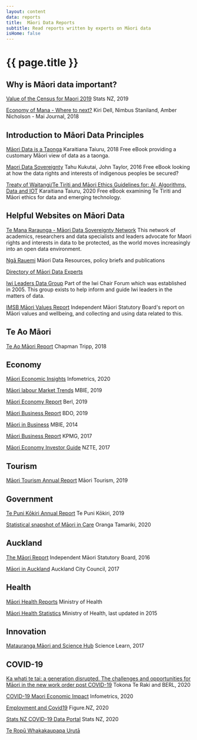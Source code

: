 ```yaml
---
layout: content
data: reports
title:  Māori Data Reports
subtitle: Read reports written by experts on Māori data
isHome: false
---
```


# {{ page.title }}

## Why is Māori data important?

[Value of the Census for Maori 2019](https://www.stats.govt.nz/assets/Uploads/Reports/Value-of-the-census-for-Maori/Value-of-the-census-for-Maori.pdf)
Stats NZ, 2019

[Economy of Mana - Where to next?](http://www.journal.mai.ac.nz/journal/mai-journal-2018-volume-7-issue-1)
Kiri Dell, Nimbus Staniland, Amber Nicholson - Mai Journal, 2018

## Introduction to Māori Data Principles

[Māori Data is a Taonga](https://www.taiuru.maori.nz/data-is-a-taonga/)
Karaitiana Taiuru, 2018
Free eBook providing a customary Māori view of data as a taonga.

[Maori Data Sovereignty](https://press.anu.edu.au/publications/series/centre-aboriginal-economic-policy-research-caepr/indigenous-data-sovereignty)
Tahu Kukutai, John Taylor, 2016
Free eBook looking at how the data rights and interests of indigenous peoples be secured? 

[Treaty of Waitangi/Te Tiriti and Māori Ethics Guidelines for: AI, Algorithms, Data and IOT](https://www.taiuru.maori.nz/tiritiethicalguide/)
Karaitiana Taiuru, 2020
Free eBook examining Te Tiriti and Māori ethics for data and emerging technology.

## Helpful Websites on Māori Data

[Te Mana Raraunga - Māori Data Sovereignty Network](https://www.temanararaunga.maori.nz/)
This network of academics, researchers and data specialists and leaders advocate for Maori rights and interests in data to be protected, as the world moves increasingly into an open data environment.

[Ngā Rauemi](https://www.temanararaunga.maori.nz/nga-rauemi)
Māori Data Resources, policy briefs and publications

[Directory of Māori Data Experts](https://www.temanararaunga.maori.nz/nga-matanga)

[Iwi Leaders Data Group](https://iwichairs.maori.nz/)
Part of the Iwi Chair Forum which was established in 2005. This group exists to help inform and guide Iwi leaders in the matters of data.  

[IMSB Māori Values Report](https://www.imsb.maori.nz/value-reports/introduction/)
Independent Māori Statutory Board's report on Māori values and wellbeing, and collecting and using data related to this.

## Te Ao Māori

[Te Ao Māori Report](https://www.chapmantripp.com/Publication%20PDFs/2018%20CT%20Te%20Ao%20Maori%20-%20English.pdf)
Chapman Tripp, 2018

## Economy

[Māori Economic Insights](https://www.infometrics.co.nz/product/maori-economic-insights/)
Infometrics, 2020

[Māori labour Market Trends](https://www.mbie.govt.nz/business-and-employment/employment-and-skills/labour-market-reports-data-and-analysis/other-labour-market-reports/maori-labour-market-trends/)
MBIE, 2019

[Māori Economy Report](https://berl.co.nz/research/understanding-maori-economy)
Berl, 2019

[Māori Business Report](https://www.bdo.nz/en-nz/insights/maori-business/bdo%E2%80%99s-2019-maori-business-report-the-key-takeaways)
BDO, 2019

[Māori in Business](https://www.mbie.govt.nz/assets/749791de0d/dec-2014-maori-in-business.pdf)
MBIE, 2014

[Māori Business Report](https://home.kpmg/nz/en/home/insights/2017/06/maui-rau-from-signal-to-action.html)
KPMG, 2017

[Māori Economy Investor Guide](https://www.nzte.govt.nz/about/news/news-and-features/maori-economy-investment-guide)
NZTE, 2017

## Tourism

[Māori Tourism Annual Report](https://maoritourism.co.nz/sites/default/files/J066464%20NZMT%202019%20Annual%20Report%20WEB%20NO%20FINANCIALS.pdf)
Māori Tourism, 2019

## Government

[Te Puni Kōkiri Annual Report](https://www.tpk.govt.nz/en/a-matou-mohiotanga/corporate-documents/purongoatau-annual-report-2019)
Te Puni Kōkiri, 2019

[Statistical snapshot of Māori in Care](https://www.occ.org.nz/assets/Uploads/20200116-OCC-StatisticalSnapshot.pdf)
Oranga Tamariki, 2020 

## Auckland

[The Māori Report](https://www.imsb.maori.nz/publications/the-maori-report/)
Independent Māori Statutory Board, 2016

[Māori in Auckland](https://www.aucklandcouncil.govt.nz/plans-projects-policies-reports-bylaws/our-plans-strategies/auckland-plan/about-the-auckland-plan/Pages/maori-tamaki-makaurau.aspx)
Auckland City Council, 2017

## Health

[Māori Health Reports](https://www.health.govt.nz/our-work/populations/maori-health)
Ministry of Health

[Māori Health Statistics](https://www.health.govt.nz/our-work/populations/maori-health/tatau-kahukura-maori-health-statistics)
Ministry of Health, last updated in 2015

## Innovation

[Matauranga Māori and Science Hub](https://www.sciencelearn.org.nz/resources/2545-matauranga-maori-and-science)
Science Learn, 2017

## COVID-19

[Ka whati te tai: a generation disrupted. The challenges and opportunities for Māori in the new work order post COVID-19](http://www.maorifutures.co.nz/wp-content/uploads/2020/06/Tokona-Te-Raki-Ka-whati-te-tai.pdf)
Tokona Te Raki and BERL, 2020

[COVID-19 Maori Economic Impact](https://static.infometrics.co.nz/Content/Infometrics_M%C4%81ori_Webinar_Slide_Pack_2020-05-05.pdf)
Infometrics, 2020

[Employment and Covid19](https://www.notion.so/natd/COVID-19-Job-Impacts-930f46b6cb934dd282f99007e310c010)
Figure.NZ, 2020

[Stats NZ COVID-19 Data Portal](https://www.stats.govt.nz/experimental/covid-19-data-portal)
Stats NZ, 2020

[Te Ropū Whakakaupapa Urutā](https://www.uruta.maori.nz/)